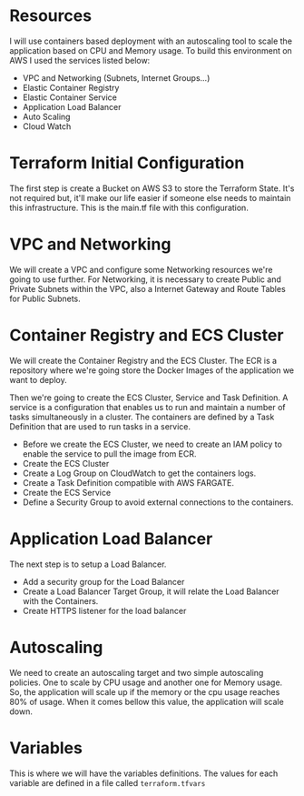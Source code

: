 # Resources
I will use containers based deployment with an autoscaling tool to scale the application based on CPU and Memory usage. To build this environment on AWS I used the services listed below:

* VPC and Networking (Subnets, Internet Groups...)
* Elastic Container Registry
* Elastic Container Service
* Application Load Balancer
* Auto Scaling
* Cloud Watch

# Terraform Initial Configuration
 
The first step is create a Bucket on AWS S3 to store the Terraform State. It's not required but, it'll make our life easier if someone else needs to maintain this infrastructure. This is the main.tf file with this configuration.

# VPC and Networking

We will create a VPC and configure some Networking resources we're going to use further.
For Networking, it is necessary to create Public and Private Subnets within the VPC, also a Internet Gateway and Route Tables for Public Subnets.

# Container Registry and ECS Cluster

We will create the Container Registry and the ECS Cluster.
The ECR is a repository where we're going store the Docker Images of the application we want to deploy.

Then we're going to create the ECS Cluster, Service and Task Definition.
A service is a configuration that enables us to run and maintain a number of tasks simultaneously in a cluster. The containers are defined by a Task Definition that are used to run tasks in a service.

* Before we create the ECS Cluster, we need to create an IAM policy to enable the service to pull the image from ECR.
* Create the ECS Cluster
* Create a Log Group on CloudWatch to get the containers logs.
* Create a Task Definition compatible with AWS FARGATE.
* Create the ECS Service
* Define a Security Group to avoid external connections to the containers.

# Application Load Balancer

The next step is to setup a Load Balancer.
* Add a security group for the Load Balancer
* Create a Load Balancer Target Group, it will relate the Load Balancer with the Containers.
* Create HTTPS listener for the load balancer

# Autoscaling

We need to create an autoscaling target and two simple autoscaling policies. One to scale by CPU usage and another one for Memory usage.
So, the application will scale up if the memory or the cpu usage reaches 80% of usage. When it comes bellow this value, the application will scale down.

# Variables

This is where we will have the variables definitions.
The values for each variable are defined in a file called `terraform.tfvars`
